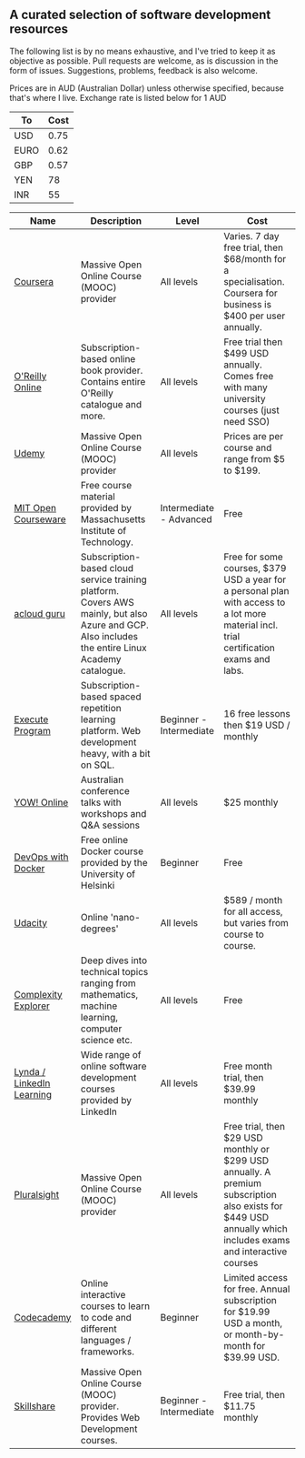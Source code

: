 ## A curated selection of software development resources

The following list is by no means exhaustive, and I've tried to keep it as objective as possible. Pull requests are welcome, as is discussion in the form of issues. Suggestions, problems, feedback is also welcome.

Prices are in AUD (Australian Dollar) unless otherwise specified, because that's where I live. Exchange rate is listed below for 1 AUD

| To | Cost |
| -- | ---- |
| USD| 0.75 |
| EURO | 0.62 |
| GBP | 0.57 |
| YEN | 78 |
| INR | 55 |


| Name | Description | Level | Cost |
| ---- | ----------- | ----- | ---- |
| [Coursera](https://www.coursera.org/) | Massive Open Online Course (MOOC) provider | All levels | Varies. 7 day free trial, then $68/month for a specialisation. Coursera for business is $400 per user annually. |
| [O'Reilly Online](https://www.oreilly.com/) | Subscription-based online book provider. Contains entire O'Reilly catalogue and more. | All levels | Free trial then $499 USD annually. Comes free with many university courses (just need SSO) | 
| [Udemy](https://www.udemy.com/) | Massive Open Online Course (MOOC) provider | All levels | Prices are per course and range from $5 to $199. |
| [MIT Open Courseware](https://ocw.mit.edu/index.htm) | Free course material provided by Massachusetts Institute of Technology. | Intermediate - Advanced | Free |
| [acloud guru](https://acloudguru.com/) | Subscription-based cloud service training platform. Covers AWS mainly, but also Azure and GCP. Also includes the entire Linux Academy catalogue. | All levels | Free for some courses, $379 USD a year for a personal plan with access to a lot more material incl. trial certification exams and labs. |
| [Execute Program](https://www.executeprogram.com/) | Subscription-based spaced repetition learning platform. Web development heavy, with a bit on SQL. | Beginner - Intermediate | 16 free lessons then $19 USD / monthly |
| [YOW! Online](https://yowconference.com/why-yow-online) | Australian conference talks with workshops and Q&A sessions | All levels | $25 monthly |
| [DevOps with Docker](https://devopswithdocker.com/) | Free online Docker course provided by the University of Helsinki | Beginner | Free |
| [Udacity](https://www.udacity.com/) | Online 'nano-degrees' | All levels | $589 / month for all access, but varies from course to course. | 
| [Complexity Explorer](https://www.complexityexplorer.org) | Deep dives into technical topics ranging from mathematics, machine learning, computer science etc. | All levels | Free |
| [Lynda / LinkedIn Learning](https://www.lynda.com/) | Wide range of online software development courses provided by LinkedIn | All levels | Free month trial, then $39.99 monthly |
| [Pluralsight](https://www.pluralsight.com/) | Massive Open Online Course (MOOC) provider | All levels | Free trial, then $29 USD monthly or $299 USD annually. A premium subscription also exists for $449 USD annually which includes exams and interactive courses |
| [Codecademy](https://www.codecademy.com/) | Online interactive courses to learn to code and different languages / frameworks. | Beginner | Limited access for free. Annual subscription for $19.99 USD a month, or month-by-month for $39.99 USD. |
| [Skillshare](https://www.skillshare.com/) | Massive Open Online Course (MOOC) provider. Provides Web Development courses. | Beginner - Intermediate | Free trial, then $11.75 monthly | 
